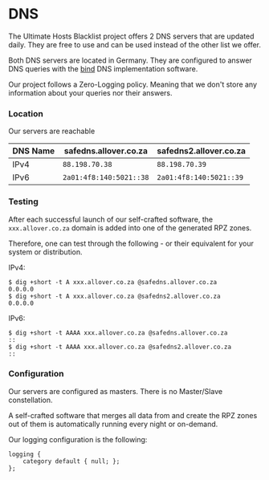 # DNS

The Ultimate Hosts Blacklist project offers 2 DNS servers that are updated
daily. They are free to use and can be used instead of the other list we offer.

Both DNS servers are located in Germany. They are configured to answer DNS
queries with the [bind](https://www.isc.org/bind/) DNS implementation software.

Our project follows a Zero-Logging policy. Meaning that we don't store any
information about your queries nor their answers.

### Location

Our servers are reachable

| DNS Name | safedns.allover.co.za   | safedns2.allover.co.za  |
| -------- | ----------------------- | ----------------------- |
| IPv4     | `88.198.70.38`          | `88.198.70.39`          |
| IPv6     | `2a01:4f8:140:5021::38` | `2a01:4f8:140:5021::39` |

### Testing

After each successful launch of our self-crafted software, the
`xxx.allover.co.za` domain is added into one of the generated RPZ zones.

Therefore, one can test through the following - or their equivalent for your
system or distribution.

IPv4:

```shell
$ dig +short -t A xxx.allover.co.za @safedns.allover.co.za
0.0.0.0
$ dig +short -t A xxx.allover.co.za @safedns2.allover.co.za
0.0.0.0
```

IPv6:

```shell
$ dig +short -t AAAA xxx.allover.co.za @safedns.allover.co.za
::
$ dig +short -t AAAA xxx.allover.co.za @safedns2.allover.co.za
::
```

### Configuration

Our servers are configured as masters. There is no Master/Slave constellation.

A self-crafted software that merges all data from and create the RPZ zones out
of them is automatically running every night or on-demand.

Our logging configuration is the following:

```
logging {
    category default { null; };
};
```
